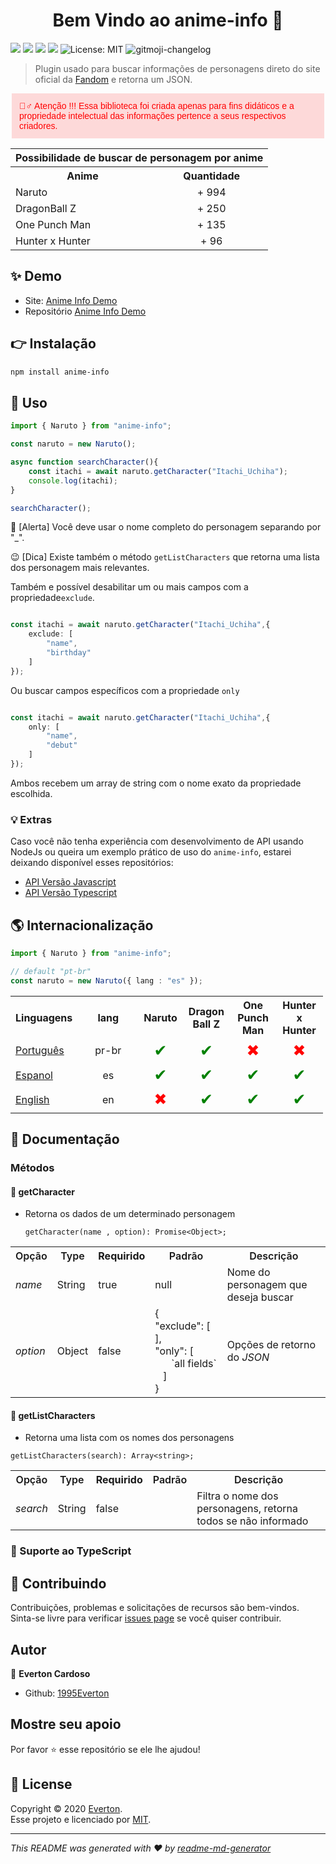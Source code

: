 
<h1 align="center">Bem Vindo ao anime-info 👋</h1>
<p align="left">
  <img src="https://img.shields.io/badge/version-1.0.6-blue.svg?cacheSeconds=2592000" />
    <img src="https://img.shields.io/badge/node->=10.0.0-blue.svg?cacheSeconds=2592000" />
     <img src="https://img.shields.io/badge/npm->=5.5.0-blue.svg?cacheSeconds=2592000" />
     <img src="https://img.shields.io/badge/documentation-yes-brightgreen.svg?cacheSeconds=2592000" />
    <img alt="License: MIT" src="https://img.shields.io/badge/license-MIT-yellow.svg" />
    <img src="https://img.shields.io/badge/changelog-gitmoji-brightgreen.svg" alt="gitmoji-changelog">
</p>

> Plugin usado para buscar informações de personagens direto do site oficial da  [Fandom](https://www.fandom.com/) e retorna um JSON. 

  <p style="width: 500px;
  background-color: #ff000024;
  font-family: sans-serif;
  color: #ff0000;
  max-width: 100%;
  margin: 0 auto;
  padding: 12px;
  box-sizing: border-box">🙅‍♂️ Atenção !!! Essa biblioteca foi criada apenas para fins didáticos e a propriedade intelectual das informações pertence a seus respectivos criadores.</p>

<table>
  <tr>
    <th colspan="2">Possibilidade de buscar de personagem por anime</th>
  </tr>
  <tr>
    <th style="text-align: center">Anime</th>
    <th style="text-align: center">Quantidade</th>
  </tr>
  <tr>
    <td>Naruto</td>
    <td style="text-align: center">+ 994</td>
  </tr>
  <tr>
    <td>DragonBall Z</td>
    <td style="text-align: center">+ 250</td>
  </tr>
  <tr>
    <td>One Punch Man</td>
    <td style="text-align: center">+ 135</td>
  </tr>
  <tr>
    <td>Hunter x Hunter</td>
    <td style="text-align: center">+ 96</td>
  </tr>
</table>


## ✨ Demo

- Site: [Anime Info Demo](https://anime-info-demo.herokuapp.com/)
- Repositório [Anime Info Demo](https://github.com/1995Everton/anime-info-demo)

## 👉 Instalação

```sh
npm install anime-info
```

## 🚀 Uso

```ts
import { Naruto } from "anime-info";

const naruto = new Naruto();

async function searchCharacter(){
	const itachi = await naruto.getCharacter("Itachi_Uchiha");
	console.log(itachi);
}

searchCharacter();

```
🐛 [Alerta] Você deve usar o nome completo do personagem separando por "_". 

😉 [Dica] Existe também o método `getListCharacters` que retorna uma lista dos personagem mais relevantes.

Também e possível desabilitar um ou mais campos com a propriedade`exclude`.
```ts

const itachi = await naruto.getCharacter("Itachi_Uchiha",{ 
	exclude: [
		"name",
		"birthday"
	]
});

```

Ou buscar campos específicos com a propriedade `only`
```ts

const itachi = await naruto.getCharacter("Itachi_Uchiha",{ 
	only: [
		"name",
		"debut"
	]
});

```
Ambos recebem um array de string com o nome exato da propriedade escolhida.

### 💡 Extras

Caso você não tenha experiência com desenvolvimento de API usando NodeJs ou queira um exemplo prático de uso do ```anime-info```, estarei deixando disponível esses repositórios:

-  [API Versão Javascript](https://github.com/1995Everton/anime-info-demo-api/tree/master)
-  [API Versão Typescript](https://github.com/1995Everton/anime-info-demo-api/tree/master-typescript)

## 🌎 Internacionalização

```ts
import { Naruto } from "anime-info";

// default "pt-br"
const naruto = new Naruto({ lang : "es" });

```

<table class="tg" style="undefined;table-layout: fixed; width: 500px">
<colgroup>
<col style="width: 94px">
<col style="width: 98px">
</colgroup>
  <tr>
    <th class="tg-c3ow" style="text-align: center">Linguagens</th>
    <th class="tg-baqh" style="text-align: center">lang</th>
    <th class="tg-baqh" style="text-align: center">Naruto</th>
    <th class="tg-baqh" style="text-align: center">Dragon Ball Z</th>
    <th class="tg-baqh" style="text-align: center">One Punch Man</th>
    <th class="tg-baqh" style="text-align: center">Hunter x Hunter</th>
  </tr>
  <tr>
    <td class="tg-c3ow"><a href="https://www.fandom.com/explore-pt-br?uselang=pt-br">
	Português
	</a>
</td>
    <td class="tg-baqh"  style="text-align: center">pr-br</td>
    <td class="tg-baqh" style="text-align: center; color: green;font-size: 25px">✔</td>
    <td class="tg-baqh" style="text-align: center; color: green;font-size: 25px">✔</td>
    <td class="tg-baqh" style="text-align: center; color: red;font-size: 25px">✖</td>
    <td class="tg-baqh" style="text-align: center; color: red;font-size: 25px">✖</td>
  </tr>
  <tr>
        <td class="tg-c3ow"><a href="https://www.fandom.com/explore-es?uselang=es">
		Espanol
		</a>
  </td>
  <td class="tg-baqh" style="text-align: center">es</td>
    <td class="tg-baqh" style="text-align: center; color: green;font-size: 25px">✔</td>
    <td class="tg-baqh" style="text-align: center; color: green;font-size: 25px">✔</td>
    <td class="tg-baqh" style="text-align: center; color: green;font-size: 25px">✔</td>
    <td class="tg-baqh" style="text-align: center; color: green;font-size: 25px">✔</td>
  </tr>
  <tr>
    <td class="tg-c3ow">
		<a href="https://www.fandom.com/">English
		</a>
	</td>
    <td class="tg-baqh"  style="text-align: center">en</td>
    <td class="tg-baqh" style="text-align: center; color: red;font-size: 25px">✖</td>
    <td class="tg-baqh" style="text-align: center; color: green;font-size: 25px">✔</td>
    <td class="tg-baqh" style="text-align: center; color: green;font-size: 25px">✔</td>
    <td class="tg-baqh" style="text-align: center; color: green;font-size: 25px">✔</td>
  </tr>
</table>

## 📖 Documentação

### Métodos

#### 📌 getCharacter

- Retorna os dados de um determinado personagem

  `getCharacter(name , option): Promise<Object>;`

<table>
  <tr>
    <th><span style="font-weight:600;font-style:normal">Opção</span></th>
    <th><span style="font-weight:600;font-style:normal">Type</span></th>
    <th >Requirido</th>
    <th><span style="font-weight:600;font-style:normal">Padrão</span></th>
    <th><span style="font-weight:600;font-style:normal">Descrição</span></th>
  </tr>
  <tr>
    <td><span style="font-weight:normal;font-style:italic">name</span></td>
    <td><span style="font-weight:400;font-style:normal">String</span></td>
    <td>true</td>
    <td>null</td>
    <td>Nome do personagem que deseja buscar</td>
  </tr>
  <tr style="width: 200px;">
    <td><span style="font-weight:normal;font-style:italic">option</span></td>
    <td>Object</td>
    <td>false</td>
    <td>{<br>   "exclude": [ ],<br>   "only": [ &nbsp;&nbsp;&nbsp;&nbsp;&nbsp;&nbsp;`all fields`<br>&nbsp;&nbsp;&nbsp;]<br>}</td>
    <td>Opções de retorno do <span style="font-style:italic">JSON</span></td>
  </tr>
</table>

#### 📌 getListCharacters

- Retorna uma lista com os nomes dos personagens

 `getListCharacters(search): Array<string>;`

  <table>
  <tr>
    <th><span style="font-weight:600;font-style:normal">Opção</span></th>
    <th><span style="font-weight:600;font-style:normal">Type</span></th>
    <th >Requirido</th>
    <th><span style="font-weight:600;font-style:normal">Padrão</span></th>
    <th><span style="font-weight:600;font-style:normal">Descrição</span></th>
  </tr>
  <tr>
    <td><span style="font-weight:normal;font-style:italic">search </span></td>
    <td><span style="font-weight:400;font-style:normal">String</span></td>
    <td>false</td>
    <td></td>
    <td>Filtra o nome dos personagens, retorna todos se não informado</td>
  </tr>
</table>


### 💯 Suporte ao TypeScript

## 🤝   Contribuindo

Contribuições, problemas e solicitações de recursos são bem-vindos.<br />
Sinta-se livre para verificar [issues page](https://github.com/1995Everton/anime-info/issues)  se você quiser contribuir.<br />

## Autor

👤 **Everton Cardoso**

- Github: [1995Everton](https://github.com/1995Everton)

## Mostre seu apoio

Por favor ⭐️ esse repositório se ele lhe ajudou!


## 📝 License

Copyright © 2020 [Everton](https://github.com/1995Everton).<br />
Esse projeto e licenciado por [MIT](https://github.com/1995Everton/anime-info/blob/master/LICENSE).

---

_This README was generated with ❤️ by [readme-md-generator](https://github.com/kefranabg/readme-md-generator)_
